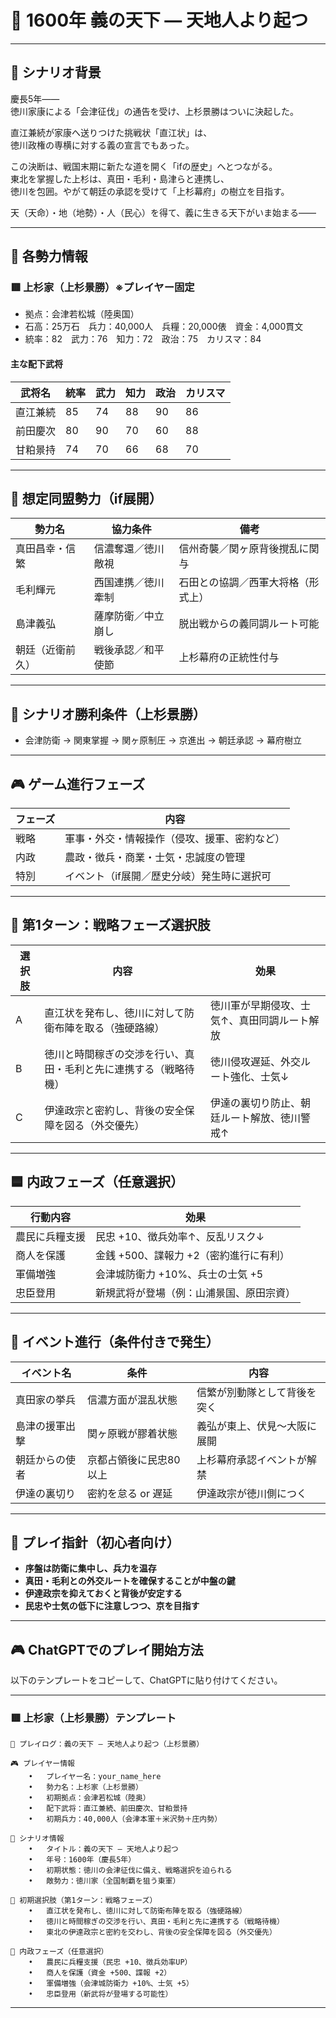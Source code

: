 # 🏯 1600年 義の天下 ― 天地人より起つ

---

## 📘 シナリオ背景

慶長5年――  
徳川家康による「会津征伐」の通告を受け、上杉景勝はついに決起した。  

直江兼続が家康へ送りつけた挑戦状「直江状」は、  
徳川政権の専横に対する義の宣言でもあった。

この決断は、戦国末期に新たな道を開く「ifの歴史」へとつながる。  
東北を掌握した上杉は、真田・毛利・島津らと連携し、  
徳川を包囲。やがて朝廷の承認を受けて「上杉幕府」の樹立を目指す。

天（天命）・地（地勢）・人（民心）を得て、義に生きる天下がいま始まる――

---

## 🧠 各勢力情報

### 🟥 上杉家（上杉景勝）※プレイヤー固定

- 拠点：会津若松城（陸奥国）  
- 石高：25万石　兵力：40,000人　兵糧：20,000俵　資金：4,000貫文  
- 統率：82　武力：76　知力：72　政治：75　カリスマ：84

#### 主な配下武将

| 武将名       | 統率 | 武力 | 知力 | 政治 | カリスマ |
|--------------|------|------|------|--------|-----------|
| 直江兼続     | 85   | 74   | 88   | 90     | 86        |
| 前田慶次     | 80   | 90   | 70   | 60     | 88        |
| 甘粕景持     | 74   | 70   | 66   | 68     | 70        |

---

## 🤝 想定同盟勢力（if展開）

| 勢力名         | 協力条件             | 備考                                  |
|----------------|----------------------|---------------------------------------|
| 真田昌幸・信繁 | 信濃奪還／徳川敵視     | 信州奇襲／関ヶ原背後撹乱に関与        |
| 毛利輝元       | 西国連携／徳川牽制     | 石田との協調／西軍大将格（形式上）     |
| 島津義弘       | 薩摩防衛／中立崩し     | 脱出戦からの義同調ルート可能          |
| 朝廷（近衛前久）| 戦後承認／和平使節     | 上杉幕府の正統性付与                  |

---

## 🎯 シナリオ勝利条件（上杉景勝）

- 会津防衛 → 関東掌握 → 関ヶ原制圧 → 京進出 → 朝廷承認 → 幕府樹立

---

## 🎮 ゲーム進行フェーズ

| フェーズ | 内容                                       |
|----------|--------------------------------------------|
| 戦略     | 軍事・外交・情報操作（侵攻、援軍、密約など）   |
| 内政     | 農政・徴兵・商業・士気・忠誠度の管理            |
| 特別     | イベント（if展開／歴史分岐）発生時に選択可     |

---

## 🔰 第1ターン：戦略フェーズ選択肢

| 選択肢 | 内容 | 効果 |
|--------|------|------|
| A | 直江状を発布し、徳川に対して防衛布陣を取る（強硬路線） | 徳川軍が早期侵攻、士気↑、真田同調ルート解放 |
| B | 徳川と時間稼ぎの交渉を行い、真田・毛利と先に連携する（戦略待機） | 徳川侵攻遅延、外交ルート強化、士気↓ |
| C | 伊達政宗と密約し、背後の安全保障を図る（外交優先） | 伊達の裏切り防止、朝廷ルート解放、徳川警戒↑ |

---

## 🟦 内政フェーズ（任意選択）

| 行動内容       | 効果                                      |
|----------------|-------------------------------------------|
| 農民に兵糧支援 | 民忠 +10、徴兵効率↑、反乱リスク↓          |
| 商人を保護     | 金銭 +500、諜報力 +2（密約進行に有利）    |
| 軍備増強       | 会津城防衛力 +10%、兵士の士気 +5         |
| 忠臣登用       | 新規武将が登場（例：山浦景国、原田宗資） |

---

## 🔄 イベント進行（条件付きで発生）

| イベント名          | 条件                      | 内容                                  |
|---------------------|---------------------------|---------------------------------------|
| 真田家の挙兵        | 信濃方面が混乱状態        | 信繁が別動隊として背後を突く        |
| 島津の援軍出撃      | 関ヶ原戦が膠着状態        | 義弘が東上、伏見〜大阪に展開        |
| 朝廷からの使者      | 京都占領後に民忠80以上    | 上杉幕府承認イベントが解禁           |
| 伊達の裏切り        | 密約を怠る or 遅延        | 伊達政宗が徳川側につく               |

---

## 📘 プレイ指針（初心者向け）

- **序盤は防衛に集中し、兵力を温存**
- **真田・毛利との外交ルートを確保することが中盤の鍵**
- **伊達政宗を抑えておくと背後が安定する**
- **民忠や士気の低下に注意しつつ、京を目指す**

---

## 🎮 ChatGPTでのプレイ開始方法

以下のテンプレートをコピーして、ChatGPTに貼り付けてください。

---

### 🟥 上杉家（上杉景勝）テンプレート
```
📝 プレイログ：義の天下 ― 天地人より起つ（上杉景勝）

🎮 プレイヤー情報
	•	プレイヤー名：your_name_here
	•	勢力名：上杉家（上杉景勝）
	•	初期拠点：会津若松城（陸奥）
	•	配下武将：直江兼続、前田慶次、甘粕景持
	•	初期兵力：40,000人（会津本軍＋米沢勢＋庄内勢）

📘 シナリオ情報
	•	タイトル：義の天下 ― 天地人より起つ
	•	年号：1600年（慶長5年）
	•	初期状態：徳川の会津征伐に備え、戦略選択を迫られる
	•	敵勢力：徳川家（全国制覇を狙う東軍）

🎯 初期選択肢（第1ターン：戦略フェーズ）
	•	直江状を発布し、徳川に対して防衛布陣を取る（強硬路線）
	•	徳川と時間稼ぎの交渉を行い、真田・毛利と先に連携する（戦略待機）
	•	東北の伊達政宗と密約を交わし、背後の安全保障を図る（外交優先）

🎯 内政フェーズ（任意選択）
	•	農民に兵糧支援（民忠 +10、徴兵効率UP）
	•	商人を保護（資金 +500、諜報 +2）
	•	軍備増強（会津城防衛力 +10%、士気 +5）
	•	忠臣登用（新武将が登場する可能性）
```
---
